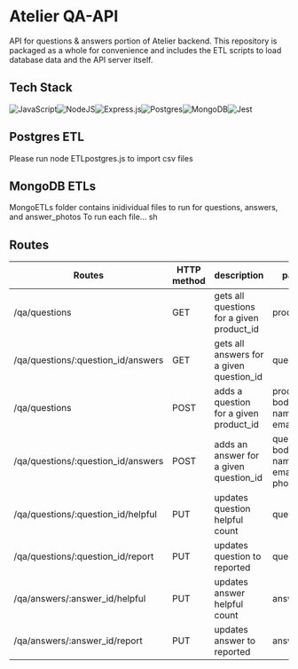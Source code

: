 # Atelier QA-API
API for questions & answers portion of Atelier backend. This repository is packaged as a whole for convenience and includes the ETL scripts to load database data and the API server itself. 

## Tech Stack
![JavaScript](https://img.shields.io/badge/javascript-%23323330.svg?style=for-the-badge&logo=javascript&logoColor=%23F7DF1E)![NodeJS](https://img.shields.io/badge/node.js-6DA55F?style=for-the-badge&logo=node.js&logoColor=white)![Express.js](https://img.shields.io/badge/express.js-%23404d59.svg?style=for-the-badge&logo=express&logoColor=%2361DAFB)![Postgres](https://img.shields.io/badge/postgres-%23316192.svg?style=for-the-badge&logo=postgresql&logoColor=white)![MongoDB](https://img.shields.io/badge/MongoDB-%234ea94b.svg?style=for-the-badge&logo=mongodb&logoColor=white)![Jest](https://img.shields.io/badge/-jest-%23C21325?style=for-the-badge&logo=jest&logoColor=white)

## Postgres ETL
Please run node ETLpostgres.js to import csv files

## MongoDB ETLs
MongoETLs folder contains inidividual files to run for questions, answers, and answer_photos
To run each file... sh <fileName>


## Routes
| Routes | HTTP method | description | params needed | params options|
|---|---|---|---|---|
| /qa/questions | GET | gets all questions for a given product_id | product_id(integer) | count(integer, default '5'), page(integer, default 1)|
| /qa/questions/:question_id/answers | GET | gets all answers for a given question_id | question_id(integer) | count(integer, default '5'), page(integer, default '1')|
| /qa/questions | POST | adds a question for a given product_id | product_id(integer), body(text), name(text), email(text)| |
| /qa/questions/:question_id/answers | POST | adds an answer for a given question_id | question_id(integer), body(text), name(text), email(text), photos(array of text) | |
| /qa/questions/:question_id/helpful | PUT | updates question helpful count | question_id(integer) | |
| /qa/questions/:question_id/report | PUT | updates question to reported | question_id(integer) | |
| /qa/answers/:answer_id/helpful | PUT | updates answer helpful count | answer_id(integer) | |
| /qa/answers/:answer_id/report | PUT | updates answer to reported | answer_id(integer) | |
